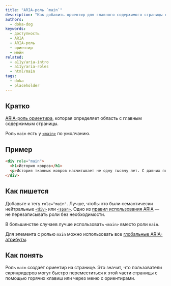 ```yaml
---
title: "ARIA-роль `main`"
description: "Как добавить ориентир для главного содержимого страницы с помощью WAI-ARIA."
authors:
  - doka-dog
keywords:
  - доступность
  - ARIA
  - ARIA-роль
  - ориентир
  - мейн
related:
  - a11y/aria-intro
  - a11y/aria-roles
  - html/main
tags:
  - doka
  - placeholder
---
```


## Кратко

[ARIA-роль ориентира](/a11y/aria-roles/#roli-orientirov), которая определяет область с главным содержимым страницы.

Роль `main` есть у [`<main>`](/html/main/) по умолчанию.

## Пример

```html
<div role="main">
  <h1>История ковров</h1>
  <p>История тканных ковров насчитывает не одну тысячу лет. С давних пор люди украшали жилище коврами…</p>
</div>
```

## Как пишется

Добавьте к тегу `role="main"`. Лучше, чтобы это были семантически нейтральные [`<div>`](/html/div/) или [`<span>`](/html/span/). Одно из [правил использования ARIA](/a11y/aria-intro/#pravila-ispolzovaniya) — не перезаписывать роли без необходимости.

В большинстве случаев лучше использовать `<main>` вместо роли `main`.

Для элемента с ролью `main` можно использовать все [глобальные ARIA-атрибуты](/a11y/aria-attrs/#globalnye-atributy).

## Как понять

Роль `main` создаёт ориентир на странице. Это значит, что пользователи скринридеров могут быстро переместиться к этой части страницы с помощью горячих клавиш или через меню с ориентирами.
